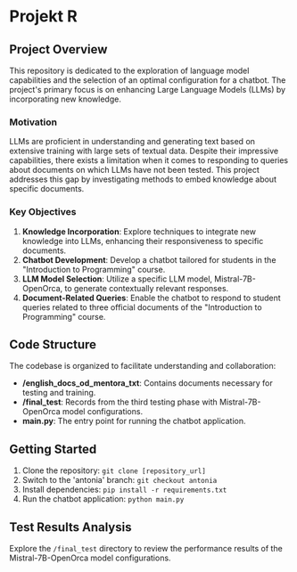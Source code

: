 # Projekt R
## Project Overview
This repository is dedicated to the exploration of language model capabilities and the selection of an optimal configuration for a chatbot. The project's primary focus is on enhancing Large Language Models (LLMs) by incorporating new knowledge.
### Motivation
LLMs are proficient in understanding and generating text based on extensive training with large sets of textual data. Despite their impressive capabilities, there exists a limitation when it comes to responding to queries about documents on which LLMs have not been tested. This project addresses this gap by investigating methods to embed knowledge about specific documents.
### Key Objectives
1. **Knowledge Incorporation**: Explore techniques to integrate new knowledge into LLMs, enhancing their responsiveness to specific documents.
2. **Chatbot Development**: Develop a chatbot tailored for students in the "Introduction to Programming" course.
3. **LLM Model Selection**: Utilize a specific LLM model, Mistral-7B-OpenOrca, to generate contextually relevant responses.
4. **Document-Related Queries**: Enable the chatbot to respond to student queries related to three official documents of the "Introduction to Programming" course.
## Code Structure
The codebase is organized to facilitate understanding and collaboration:
- **/english_docs_od_mentora_txt**: Contains documents necessary for testing and training.
- **/final_test**: Records from the third testing phase with Mistral-7B-OpenOrca model configurations.
- **main.py**: The entry point for running the chatbot application.
## Getting Started
1. Clone the repository: `git clone [repository_url]`
2. Switch to the 'antonia' branch: `git checkout antonia`
3. Install dependencies: `pip install -r requirements.txt`
4. Run the chatbot application: `python main.py`
## Test Results Analysis
Explore the `/final_test` directory to review the performance results of the Mistral-7B-OpenOrca model configurations.
